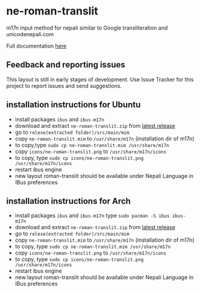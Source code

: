 ne-roman-translit
===========

m17n input method for nepali similar to  Google transliteration and unicodenepali.com

Full documentation [here](https://nepalitankan.blogspot.com/2013/11/ne-rom-translit.html?m=1)

## Feedback and reporting issues 
This layout is still in early stages of development. Use Issue Tracker for this project to report issues and send suggestions. 
 
## installation instructions for Ubuntu 
- install packages `ibus` and `ibus-m17n`
- download and extract `ne-roman-translit.zip` from [latest release](https://github.com/scientiac/ne-roman-translit/releases)
- go to `relese(extracted folder)/src/main/mim`
- copy `ne-roman-translit.mim` to `/usr/share/m17n` (installation dir of m17n) 
- to copy,type `sudo cp ne-roman-translit.mim /usr/share/m17n`
- copy `icons/ne-roman-translit.png` to `/usr/share/m17n/icons` 
- to copy, type `sudo cp icons/ne-roman-translit.png /usr/share/m17n/icons`
- restart ibus engine
- new layout roman-translit should be available under Nepali Language in IBus preferences

## installation instructions for Arch 
- install packages `ibus` and `ibus-m17n` type `sudo pacman -S ibus ibus-m17n`
- download and extract `ne-roman-translit.zip` from [latest release](https://github.com/scientiac/ne-roman-translit/releases)
- go to `relese(extracted folder)/src/main/mim`
- copy `ne-roman-translit.mim` to `/usr/share/m17n` (installation dir of m17n) 
- to copy, type `sudo cp ne-roman-translit.mim /usr/share/m17n`
- copy `icons/ne-roman-translit.png` to `/usr/share/m17n/icons` 
- to copy, type `sudo cp icons/ne-roman-translit.png /usr/share/m17n/icons`
- restart ibus engine
- new layout roman-translit should be available under Nepali Language in IBus preferences
